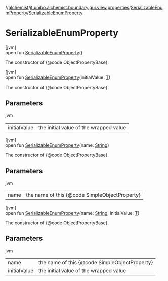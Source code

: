 //[alchemist](../../../index.md)/[it.unibo.alchemist.boundary.gui.view.properties](../index.md)/[SerializableEnumProperty](index.md)/[SerializableEnumProperty](-serializable-enum-property.md)

# SerializableEnumProperty

[jvm]\
open fun [SerializableEnumProperty](-serializable-enum-property.md)()

The constructor of {@code ObjectPropertyBase}.

[jvm]\
open fun [SerializableEnumProperty](-serializable-enum-property.md)(initialValue: [T](index.md))

The constructor of {@code ObjectPropertyBase}.

## Parameters

jvm

| | |
|---|---|
| initialValue | the initial value of the wrapped value |

[jvm]\
open fun [SerializableEnumProperty](-serializable-enum-property.md)(name: [String](https://docs.oracle.com/javase/8/docs/api/java/lang/String.html))

The constructor of {@code ObjectPropertyBase}.

## Parameters

jvm

| | |
|---|---|
| name | the name of this {@code SimpleObjectProperty} |

[jvm]\
open fun [SerializableEnumProperty](-serializable-enum-property.md)(name: [String](https://docs.oracle.com/javase/8/docs/api/java/lang/String.html), initialValue: [T](index.md))

The constructor of {@code ObjectPropertyBase}.

## Parameters

jvm

| | |
|---|---|
| name | the name of this {@code SimpleObjectProperty} |
| initialValue | the initial value of the wrapped value |
